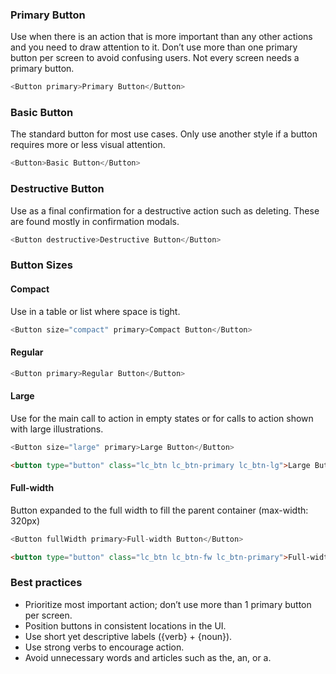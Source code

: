 ### Primary Button

Use when there is an action that is more important than any other actions and you need to draw attention to it. Don’t use more than one primary button per screen to avoid confusing users. Not every screen needs a primary button.
```js
<Button primary>Primary Button</Button>
```

### Basic Button

The standard button for most use cases. Only use another style if a button requires more or less visual attention.
```js
<Button>Basic Button</Button>
```

### Destructive Button

Use as a final confirmation for a destructive action such as deleting. These are found mostly in confirmation modals.
```js
<Button destructive>Destructive Button</Button>
```

### Button Sizes
#### Compact
Use in a table or list where space is tight.
```js
<Button size="compact" primary>Compact Button</Button>
```
#### Regular
```js
<Button primary>Regular Button</Button>
```
#### Large
Use for the main call to action in empty states or for calls to action shown with large illustrations.
```js
<Button size="large" primary>Large Button</Button>
```
```html
<button type="button" class="lc_btn lc_btn-primary lc_btn-lg">Large Button</button>
```
#### Full-width

Button expanded to the full width to fill the parent container (max-width: 320px)
```js
<Button fullWidth primary>Full-width Button</Button>
```
```html
<button type="button" class="lc_btn lc_btn-fw lc_btn-primary">Full-width Button</button>
```

### Best practices
 - Prioritize most important action; don’t use more than 1 primary button per screen.
 - Position buttons in consistent locations in the UI.
 - Use short yet descriptive labels ({verb} + {noun}).
 - Use strong verbs to encourage action.
 - Avoid unnecessary words and articles such as the, an, or a.